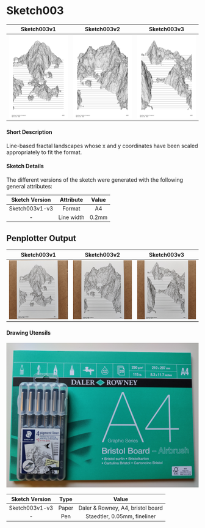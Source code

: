 # Sketch003

Sketch003v1                                          |  Sketch003v2                                        |  Sketch003v3                                       |
:---------------------------------------------------:|:---------------------------------------------------:|:--------------------------------------------------:|
[![](sketch003/output1.png)](sketch003/output1.png)  | [![](sketch003/output2.png)](sketch003/output2.png) | [![](sketch003/output3.png)](sketch003/output3.png)|

#### Short Description

Line-based fractal landscapes whose x and y coordinates have been scaled appropriately to fit the format.

#### Sketch Details

The different versions of the sketch were generated with the following general attributes: 

<center>

Sketch Version | Attribute   | Value                                |
:-------------:|:-----------:|:------------------------------------:|
Sketch003v1-v3 | Format      | A4                                   |
-              | Line width  | 0.2mm                                |

</center>



## Penplotter Output

Sketch003v1                                          |  Sketch003v2                                        |  Sketch003v3                                       |
:---------------------------------------------------:|:---------------------------------------------------:|:--------------------------------------------------:|
[![](sketch003/penplotter_output1.jpg)](sketch003/penplotter_output1.jpg)  | [![](sketch003/penplotter_output2.jpg)](sketch003/penplotter_output2.jpg) | [![](sketch003/penplotter_output3.jpg)](sketch003/penplotter_output3.jpg)|


#### Drawing Utensils

[![](sketch003/drawing_utensils_1.jpg)](sketch003/drawing_utensils_1.jpg) 


<center>

Sketch Version | Type        | Value                                |
:-------------:|:-----------:|:------------------------------------:|
Sketch003v1-v3 | Paper       | Daler & Rowney, A4, bristol board    |
-               | Pen         | Staedtler, 0.05mm, fineliner        |

</center>

